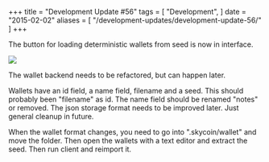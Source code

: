 +++
title = "Development Update #56"
tags = [
    "Development",
]
date = "2015-02-02"
aliases = [
	"/development-updates/development-update-56/"
]
+++

The button for loading deterministic wallets from seed is now in interface.

![](http://i.imgur.com/72R1j1u.png)

The wallet backend needs to be refactored, but can happen later.

Wallets have an id field, a name field, filename and a seed. This should probably been "filename" as id. The name field should be renamed "notes" or removed. The json storage format needs to be improved later. Just general cleanup in future.

When the wallet format changes, you need to go into ".skycoin/wallet" and move the folder. Then open the wallets with a text editor and extract the seed. Then run client and reimport it.
